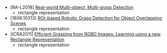 - [RA-L2018] [Real-world Multi-object, Multi-grasp Detection](https://arxiv.org/abs/1802.00520)
  - rectangle representation
- [1808.10313] [ROI-based Robotic Grasp Detection for Object Overlapping Scenes](https://arxiv.org/abs/1808.10313)
  - rectangle representation
- [ICRA2011] [Efficient Grasping from RGBD Images: Learning using a new
Rectangle Representation
](http://pr.cs.cornell.edu/grasping/jiang_rectanglerepresentation_fastgrasping.pdf)
  - rectangle representation
